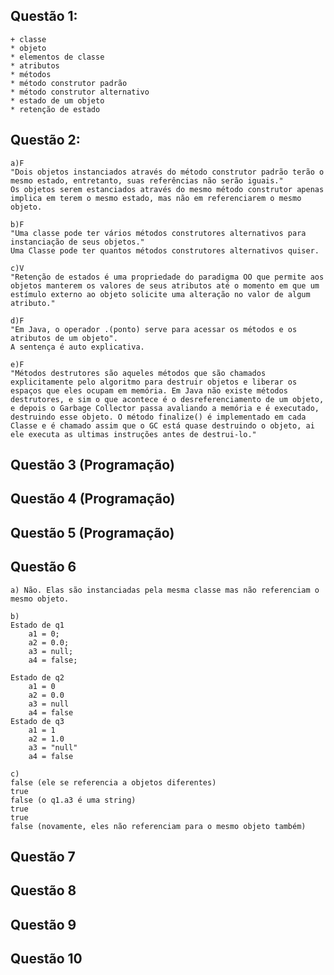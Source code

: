 ## Questão 1:

    + classe
    * objeto
    * elementos de classe
    * atributos
    * métodos
    * método construtor padrão
    * método construtor alternativo
    * estado de um objeto
    * retenção de estado

## Questão 2:
	
	a)F
	"Dois objetos instanciados através do método construtor padrão terão o mesmo estado, entretanto, suas referências não serão iguais."
	Os objetos serem estanciados através do mesmo método construtor apenas implica em terem o mesmo estado, mas não em referenciarem o mesmo objeto.
		
	b)F
	"Uma classe pode ter vários métodos construtores alternativos para instanciação de seus objetos."
	Uma Classe pode ter quantos métodos construtores alternativos quiser.	
	
	c)V
	"Retenção de estados é uma propriedade do paradigma OO que permite aos objetos manterem os valores de seus atributos até o momento em que um estímulo externo ao objeto solicite uma alteração no valor de algum atributo."
	
	d)F
	"Em Java, o operador .(ponto) serve para acessar os métodos e os atributos de um objeto".
	A sentença é auto explicativa. 
	
	e)F
	"Métodos destrutores são aqueles métodos que são chamados explicitamente pelo algoritmo para destruir objetos e liberar os espaços que eles ocupam em memória. Em Java não existe métodos destrutores, e sim o que acontece é o desreferenciamento de um objeto, e depois o Garbage Collector passa avaliando a memória e é executado, destruindo esse objeto. O método finalize() é implementado em cada Classe e é chamado assim que o GC está quase destruindo o objeto, ai ele executa as ultimas instruções antes de destrui-lo."

## Questão 3 (Programação)

## Questão 4 (Programação)

## Questão 5 (Programação)

## Questão 6
	
	a) Não. Elas são instanciadas pela mesma classe mas não referenciam o mesmo objeto.
	
	b)
	Estado de q1 
		a1 = 0;
		a2 = 0.0;
		a3 = null;
		a4 = false;
	
	Estado de q2 
		a1 = 0
		a2 = 0.0
		a3 = null 
		a4 = false
	Estado de q3
		a1 = 1
		a2 = 1.0
		a3 = "null" 
		a4 = false	
	
	c)
	false (ele se referencia a objetos diferentes)
	true 
	false (o q1.a3 é uma string)
	true	
	true
	false (novamente, eles não referenciam para o mesmo objeto também)

## Questão 7

## Questão 8

## Questão 9

## Questão 10
